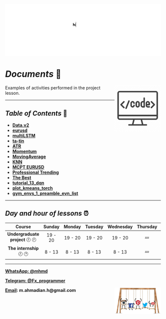 ![banner](https://github.com/m-ahmadian-h/PNU_3991_AR/blob/main/gif/banner.gif)

# _Documents_ :wave:
<img src="https://github.com/m-ahmadian-h/PNU_3991_AR/blob/main/img/banner.png" align="right"  width="150" />
Examples of activities performed in the project lesson.

***

## _Table of Contents_ :mag_right:
* __[Data.v2](https://github.com/m-ahmadian-h/PNU_3991_AR/blob/main/Courses/Undergraduate%20Project/Documents/datav2.py)__
* __[eurusd](https://github.com/m-ahmadian-h/PNU_3991_AR/blob/main/Courses/Undergraduate%20Project/Documents/eurusd.py)__
* __[multiLSTM](https://github.com/m-ahmadian-h/PNU_3991_AR/blob/main/Courses/Undergraduate%20Project/Documents/multilstm.py)__
* __[ta-tin](https://github.com/m-ahmadian-h/PNU_3991_AR/blob/main/Courses/Undergraduate%20Project/Documents/ta-tin.py)__
* __[ATR](https://github.com/m-ahmadian-h/PNU_3991_AR/blob/main/Courses/Undergraduate%20Project/Documents/ATR.mq4)__
* __[Momentum](https://github.com/m-ahmadian-h/PNU_3991_AR/blob/main/Courses/Undergraduate%20Project/Documents/Momentum.mq4)__
* __[MovingAverage](https://github.com/m-ahmadian-h/PNU_3991_AR/blob/main/Courses/Undergraduate%20Project/Documents/Moving%20Average.mq4)__
* __[KNN](https://github.com/m-ahmadian-h/PNU_3991_AR/blob/main/Courses/Undergraduate%20Project/Documents/knn.cpp)__
* __[MCPT EURUSD](https://github.com/m-ahmadian-h/PNU_3991_AR/blob/main/Courses/Undergraduate%20Project/Documents/MCPT%20EURUSD.mq4)__
* __[Professional Trending](https://github.com/m-ahmadian-h/PNU_3991_AR/blob/main/Courses/Undergraduate%20Project/Documents/Professional%20Trending.mq4)__
* __[The Best](https://github.com/m-ahmadian-h/PNU_3991_AR/blob/main/Courses/Undergraduate%20Project/Documents/The%20Best.mq4)__
* __[tutorial_13_dqn](https://github.com/m-ahmadian-h/PNU_3991_AR/blob/main/Courses/Undergraduate%20Project/Documents/tutorial_13_dqn.py)__
* __[plot_kmeans_torch](https://github.com/m-ahmadian-h/PNU_3991_AR/blob/main/Courses/Undergraduate%20Project/Documents/plot_kmeans_torch.py)__
* __[gym_envs_1_preamble_evn_list](https://github.com/m-ahmadian-h/PNU_3991_AR/blob/main/Courses/Undergraduate%20Project/Documents/gym_envs_1_preamble_evn_list.py)__

***

## _Day and hour of lessons_ :alarm_clock:

|Course                                       |Sunday |Monday |Tuesday|Wednesday|Thursday|Friday|Saturday|
|:-------------------------------------------:|:-----:|:-----:|:-----:|:-------:|:------:|:----:|:------:|
|__Undergraduate project__   :clock7: :clock8:|19 - 20|19 - 20|19 - 20|19 - 20  |:zzz:   |:zzz: |19 - 20 |
|__The internship__   :clock8: :clock1:       |8 - 13 |8 - 13 |8 - 13 |8 - 13   |:zzz:   |:zzz: |8 - 13  |

***
__[WhatsApp: @mhmd](https://wa.me/+989215166403)__ 

__[Telegram: @Fx_programmer](https://telegram.me/Fx_programmer)__

__[Email](mailto:m.ahmadian.h@gmail.com): m.ahmadian.h@gmail.com__
<img src="https://github.com/m-ahmadian-h/PNU_3991_AR/blob/main/gif/04.gif" align="right" width="150" />

